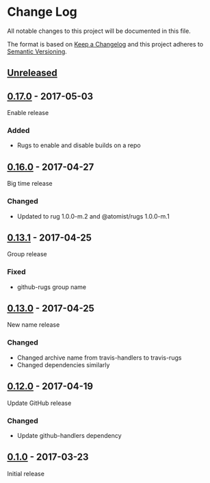 # Change Log

All notable changes to this project will be documented in this file.

The format is based on [Keep a Changelog](http://keepachangelog.com/)
and this project adheres to [Semantic Versioning](http://semver.org/).

## [Unreleased]

[Unreleased]: https://github.com/atomist/travis-rugs/compare/0.17.0...HEAD

## [0.17.0] - 2017-05-03

[0.17.0]: https://github.com/atomist/travis-rugs/compare/0.16.0...0.17.0

Enable release

### Added

-   Rugs to enable and disable builds on a repo

## [0.16.0] - 2017-04-27

[0.16.0]: https://github.com/atomist/travis-rugs/compare/0.15.0...0.16.0

Big time release

### Changed

-   Updated to rug 1.0.0-m.2 and @atomist/rugs 1.0.0-m.1

## [0.13.1] - 2017-04-25

[0.13.1]: https://github.com/atomist/travis-rugs/compare/0.13.0...0.13.1

Group release

### Fixed

-   github-rugs group name

## [0.13.0] - 2017-04-25

[0.13.0]: https://github.com/atomist/travis-rugs/compare/0.12.0...0.13.0

New name release

### Changed

-   Changed archive name from travis-handlers to travis-rugs
-   Changed dependencies similarly

## [0.12.0] - 2017-04-19

[0.12.0]: https://github.com/atomist/travis-rugs/compare/0.11.0...0.12.0

Update GitHub release

### Changed

-   Update github-handlers dependency

## [0.1.0] - 2017-03-23

[0.1.0]: https://github.com/atomist/travis-rugs/tree/0.1.0

Initial release
